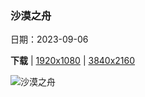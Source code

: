 ### 沙漠之舟

日期：2023-09-06

**下载**  |  [1920x1080](https://cn.bing.com/th?id=OHR.CamelsAbove_ZH-CN1389810021_1920x1080.jpg)  |  [3840x2160](https://cn.bing.com/th?id=OHR.CamelsAbove_ZH-CN1389810021_UHD.jpg)

![沙漠之舟](https://cn.bing.com/th?id=OHR.CamelsAbove_ZH-CN1389810021_1920x1080.jpg "沙漠中的骆驼，阿拉伯联合酋长国 (© Amazing Aerial Premium/Shutterstock)")

